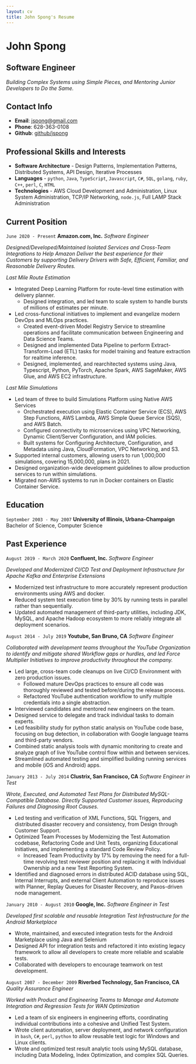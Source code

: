 ```yaml
---
layout: cv
title: John Spong's Resume
---
```


<!---
Using the wonderful layout from https://github.com/elipapa/markdown-cv/
-->

# John Spong

## Software Engineer

_Building Complex Systems using Simple Pieces, and Mentoring Junior Developers to Do the Same._

## Contact Info

* **Email**:       [jspong@gmail.com](mailto:jspong@gmail.com)
* **Phone**:       628-363-0108
* **Github**:      [github/jspong](https://github.com/jspong)


## Professional Skills and Interests

* **Software Architecture** - Design Patterns, Implementation Patterns, Distributed Systems, API Design, Iterative Processes
* **Languages** - `python`, `Java`, `TypeScript`, `Javascript`, `C#`, `SQL`, `golang`, `ruby`, `C++`, `perl`, `C`, `HTML`
* **Technologies** - AWS Cloud Development and Administration, Linux System Administration, TCP/IP Networking, `node.js`, Full LAMP Stack Administration

## Current Position

`June 2020 - Present`
__Amazon.com, Inc.__
*Software Engineer*

_Designed/Developed/Maintained Isolated Services and Cross-Team Integrations to Help Amazon Deliver the best experience for their Customers by supporting Delivery Drivers with Safe, Efficient, Familiar, and Reasonable Delivery Routes._

*Last Mile Route Estimation*

* Integrated Deep Learning Platform for route-level time estimation with delivery planner.
  * Designed integration, and led team to scale system to handle bursts of millions of estimates per minute.
* Led cross-functional initiatives to implement and evangelize modern DevOps and MLOps practices.
  * Created event-driven Model Registry Service to streamline operations and facilitate communication between Engineering and Data Science Teams.
  * Designed and implemented Data Pipeline to perform Extract-Transform-Load (ETL) tasks for model training and feature extraction for realtime inference.
  * Designed, implemented, and rearchitected systems using Java, Typescript, Python, PyTorch, Apache Spark, AWS SageMaker, AWS Glue, and AWS EC2 infrastructure.

*Last Mile Simulations*

* Led team of three to build Simulations Platform using Native AWS Services
  * Orchestrated execution using Elastic Container Service (ECS), AWS Step Functions, AWS Lambda, AWS Simple Queue Service (SQS), and AWS Batch.
  * Configured connectivity to microservices using VPC Networking, Dynamic Client/Server Configuration, and IAM policies.
  * Built systems for Configuring Architecture, Configuration, and Metadata using Java, CloudFormation, VPC Networking, and S3.
* Supported internal customers, allowing users to run 1,000,000 simulations, covering 15,000,000, plans in 2021.
* Designed organization-wide development guidelines to allow production services to run within simulations.
* Migrated non-AWS systems to run in Docker containers on Elastic Container Service.

## Education

`September 2003 - May 2007`
__University of Illinois, Urbana-Champaign__
Bachelor of Science, Computer Science

## Past Experience

`August 2019 - March 2020`
__Confluent, Inc.__
*Software Engineer*

_Developed and Modernized CI/CD Test and Deployment Infrastructure for Apache Kafka and Enterprise Extensions_

* Modernized test infrastructure to more accurately represent production
    environments using AWS and docker.
* Reduced system test execution time by 30% by running tests in parallel rather
    than sequentially.
* Updated automated management of third-party utilities, including JDK, MySQL,
    and Apache Hadoop ecosystem to more reliably integrate all deployment
    scenarios.

`August 2014 - July 2019`
__Youtube, San Bruno, CA__
*Software Engineer*

_Collaborated with development teams throughout the YouTube Organization to identify and mitigate shared Workflow gaps or hurdles, and led Force Multiplier Initiatives to improve productivity throughout the company._

* Led large, cross-team code cleanups on live CI/CD Environment with zero production issues.
    * Followed mature DevOps practices to ensure all code was thoroughly reviewed and tested before/during
      the release process.
    * Refactored YouTube authentication workflow to unify multiple credentials
      into a single abstraction.
* Interviewed candidates and mentored new engineers on the team.
* Designed service to delegate and track individual tasks to domain experts.
* Led feasibility study for python static analysis on YouTube code base, focusing
  on bug detection, in collaboration with Google language teams and
  third-party vendors.
* Combined static analysis tools with dynamic monitoring to create and
  analyze graph of live YouTube control flow within and between services.
* Streamlined automated testing and simplified building running services
  and mobile (iOS and Android) apps.

`January 2013 - July 2014`
__Clustrix, San Francisco, CA__
*Software Engineer in Test*

_Wrote, Executed, and Automated Test Plans for Distributed MySQL-Compatible Database. Directly Supported Customer issues, Reproducing Failures and Diagnosing Root Causes._

* Led testing and verification of XML Functions, SQL Triggers, and
  distributed disaster recovery and consistency, from Design through Customer Support.
* Optimized Team Processes by Modernizing the Test Automation codebase,
  Refactoring Code and Unit Tests, organizing Educational Initiatives,
  and implementing a standard Code Review Policy.
    * Increased Team Productivity by 17% by removing the need for a full-time
      revolving test reviewer position and replacing it with Individual Ownership
      and a new Test Reporting System.
* Identified and diagnosed errors in distributed ACID database using SQL,
  Internal Interrupts, and external Client Automation to reproduce issues with Planner,
  Replay Queues for Disaster Recovery, and Paxos-driven node management.

`January 2010 - August 2010`
__Google, Inc.__
*Software Engineer in Test*

_Developed first scalable and reusable Integration Test Infrastructure for the Android Marketplace_

* Wrote, maintained, and executed integration tests for the Android
  Marketplace using Java and Selenium
* Designed API for integration tests and refactored it into existing
  legacy framework to allow all developers to create more reliable and
  scalable tests.
* Collaborated with developers to encourage teamwork on test development.

`August 2007 - December 2009`
__Riverbed Technology, San Francisco, CA__
*Quality Assurance Engineer*

_Worked with Product and Engineering Teams to Manage and Automate Integration and Regression Tests for WAN Optimization_

* Led a team of six engineers in engineering efforts, coordinating
  individual contributions into a cohesive and Unified Test System.
* Wrote client automation, server deployment, and network configuration in `bash`, `C#`, `perl`, `python` to allow reusable test logic for Windows and Linux clients.
* Wrote and optimized test result analytic tools using MySQL database, including Data Modeling, Index Optimization, and complex SQL Queries.

